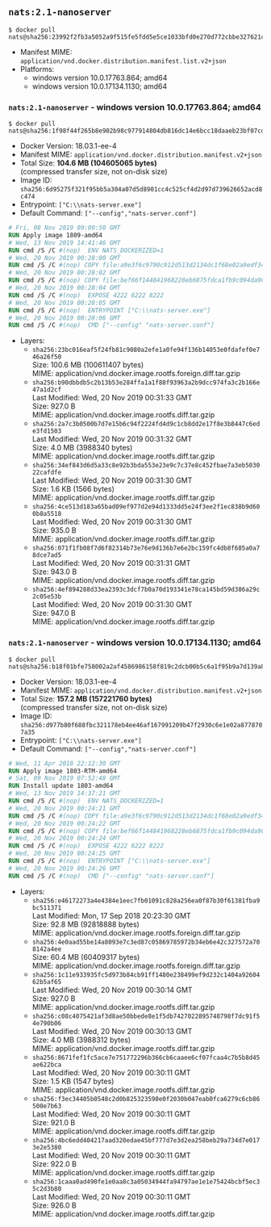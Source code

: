 ## `nats:2.1-nanoserver`

```console
$ docker pull nats@sha256:23992f2fb3a5052a9f515fe5fdd5e5ce1033bfd0e270d772cbbe327621c8ef6c
```

-	Manifest MIME: `application/vnd.docker.distribution.manifest.list.v2+json`
-	Platforms:
	-	windows version 10.0.17763.864; amd64
	-	windows version 10.0.17134.1130; amd64

### `nats:2.1-nanoserver` - windows version 10.0.17763.864; amd64

```console
$ docker pull nats@sha256:1f98f44f265b8e902b98c977914804db816dc14e6bcc18daaeb23bf07cd15e8b
```

-	Docker Version: 18.03.1-ee-4
-	Manifest MIME: `application/vnd.docker.distribution.manifest.v2+json`
-	Total Size: **104.6 MB (104605065 bytes)**  
	(compressed transfer size, not on-disk size)
-	Image ID: `sha256:6d95275f321f95bb5a304a07d5d8901cc4c525cf4d2d97d739626652acd8c474`
-	Entrypoint: `["C:\\nats-server.exe"]`
-	Default Command: `["--config","nats-server.conf"]`

```dockerfile
# Fri, 08 Nov 2019 09:09:50 GMT
RUN Apply image 1809-amd64
# Wed, 13 Nov 2019 14:41:46 GMT
RUN cmd /S /C #(nop)  ENV NATS_DOCKERIZED=1
# Wed, 20 Nov 2019 00:28:00 GMT
RUN cmd /S /C #(nop) COPY file:a9e3f6c9790c912d513d2134dc1f68e02a9edf34862dd584010eae5ab8418108 in C:\nats-server.exe 
# Wed, 20 Nov 2019 00:28:02 GMT
RUN cmd /S /C #(nop) COPY file:bef66f144841968228eb6875fdca1fb9c094da90455a3e05090bdd09e690e7ea in C:\nats-server.conf 
# Wed, 20 Nov 2019 00:28:04 GMT
RUN cmd /S /C #(nop)  EXPOSE 4222 6222 8222
# Wed, 20 Nov 2019 00:28:05 GMT
RUN cmd /S /C #(nop)  ENTRYPOINT ["C:\\nats-server.exe"]
# Wed, 20 Nov 2019 00:28:06 GMT
RUN cmd /S /C #(nop)  CMD ["--config" "nats-server.conf"]
```

-	Layers:
	-	`sha256:23bc016eaf5f24fb81c9080a2efe1a0fe94f136b14053e0fdafef0e746a26f50`  
		Size: 100.6 MB (100611407 bytes)  
		MIME: application/vnd.docker.image.rootfs.foreign.diff.tar.gzip
	-	`sha256:b90dbbdb5c2b13b53e284ffa1a1f88f93963a2b9dcc974fa3c2b166e47a1d2cf`  
		Last Modified: Wed, 20 Nov 2019 00:31:33 GMT  
		Size: 927.0 B  
		MIME: application/vnd.docker.image.rootfs.diff.tar.gzip
	-	`sha256:2a7c3b0500b7d7e15b6c94f2224fd4d9c1cb8dd2e17f8e3b8447c6ede3fd1503`  
		Last Modified: Wed, 20 Nov 2019 00:31:32 GMT  
		Size: 4.0 MB (3988340 bytes)  
		MIME: application/vnd.docker.image.rootfs.diff.tar.gzip
	-	`sha256:34ef843d6d5a33c8e92b3bda553e23e9c7c37e8c452fbae7a3eb503022cafdfe`  
		Last Modified: Wed, 20 Nov 2019 00:31:30 GMT  
		Size: 1.6 KB (1566 bytes)  
		MIME: application/vnd.docker.image.rootfs.diff.tar.gzip
	-	`sha256:4ce513d183a65bad09ef977d2e94d1333dd5e24f3ee2f1ec838b9d600b8a5518`  
		Last Modified: Wed, 20 Nov 2019 00:31:30 GMT  
		Size: 935.0 B  
		MIME: application/vnd.docker.image.rootfs.diff.tar.gzip
	-	`sha256:071f1fb08f7d6f82314b73e76e9d136b7e6e2bc159fc4db8f685a0a78dce7ad5`  
		Last Modified: Wed, 20 Nov 2019 00:31:31 GMT  
		Size: 943.0 B  
		MIME: application/vnd.docker.image.rootfs.diff.tar.gzip
	-	`sha256:4ef894288d33ea2393c3dcf7b0a70d193341e78ca145bd59d386a29c2c05e53b`  
		Last Modified: Wed, 20 Nov 2019 00:31:30 GMT  
		Size: 947.0 B  
		MIME: application/vnd.docker.image.rootfs.diff.tar.gzip

### `nats:2.1-nanoserver` - windows version 10.0.17134.1130; amd64

```console
$ docker pull nats@sha256:b18f01bfe758002a2af4586986158f819c2dcb00b5c6a1f95b9a7d139a853dba
```

-	Docker Version: 18.03.1-ee-4
-	Manifest MIME: `application/vnd.docker.distribution.manifest.v2+json`
-	Total Size: **157.2 MB (157221760 bytes)**  
	(compressed transfer size, not on-disk size)
-	Image ID: `sha256:d977b80f688fbc321178eb4ee46af167991209b47f2930c6e1e02a8778707a35`
-	Entrypoint: `["C:\\nats-server.exe"]`
-	Default Command: `["--config","nats-server.conf"]`

```dockerfile
# Wed, 11 Apr 2018 22:12:30 GMT
RUN Apply image 1803-RTM-amd64
# Sat, 09 Nov 2019 07:52:48 GMT
RUN Install update 1803-amd64
# Wed, 13 Nov 2019 14:37:21 GMT
RUN cmd /S /C #(nop)  ENV NATS_DOCKERIZED=1
# Wed, 20 Nov 2019 00:24:21 GMT
RUN cmd /S /C #(nop) COPY file:a9e3f6c9790c912d513d2134dc1f68e02a9edf34862dd584010eae5ab8418108 in C:\nats-server.exe 
# Wed, 20 Nov 2019 00:24:22 GMT
RUN cmd /S /C #(nop) COPY file:bef66f144841968228eb6875fdca1fb9c094da90455a3e05090bdd09e690e7ea in C:\nats-server.conf 
# Wed, 20 Nov 2019 00:24:24 GMT
RUN cmd /S /C #(nop)  EXPOSE 4222 6222 8222
# Wed, 20 Nov 2019 00:24:25 GMT
RUN cmd /S /C #(nop)  ENTRYPOINT ["C:\\nats-server.exe"]
# Wed, 20 Nov 2019 00:24:26 GMT
RUN cmd /S /C #(nop)  CMD ["--config" "nats-server.conf"]
```

-	Layers:
	-	`sha256:e46172273a4e4384e1eec7fb01091c828a256ea0f87b30f61381fba9bc511371`  
		Last Modified: Mon, 17 Sep 2018 20:23:30 GMT  
		Size: 92.8 MB (92818888 bytes)  
		MIME: application/vnd.docker.image.rootfs.foreign.diff.tar.gzip
	-	`sha256:4e0aad55be14a8093e7c3ed87c05869785972b34eb6e42c327572a708142a4ee`  
		Size: 60.4 MB (60409317 bytes)  
		MIME: application/vnd.docker.image.rootfs.foreign.diff.tar.gzip
	-	`sha256:1c11e933935fc5d973b84cb91ff1480e238499ef9d232c1404a9260462b5af65`  
		Last Modified: Wed, 20 Nov 2019 00:30:14 GMT  
		Size: 927.0 B  
		MIME: application/vnd.docker.image.rootfs.diff.tar.gzip
	-	`sha256:c08c4075421af3d8ae50bbede8e1f5db7427022895748798f7dc91f54e790b06`  
		Last Modified: Wed, 20 Nov 2019 00:30:13 GMT  
		Size: 4.0 MB (3988312 bytes)  
		MIME: application/vnd.docker.image.rootfs.diff.tar.gzip
	-	`sha256:8671fef1fc5ace7e751772296b366cb6caaee6cf07fcaa4c7b5b8d45ae622bca`  
		Last Modified: Wed, 20 Nov 2019 00:30:11 GMT  
		Size: 1.5 KB (1547 bytes)  
		MIME: application/vnd.docker.image.rootfs.diff.tar.gzip
	-	`sha256:f3ec34405b0548c2d0b825323590e0f2030b047eab0fca6279c6cb86500e7b63`  
		Last Modified: Wed, 20 Nov 2019 00:30:11 GMT  
		Size: 921.0 B  
		MIME: application/vnd.docker.image.rootfs.diff.tar.gzip
	-	`sha256:4bc6edd404217aad320edae45bf777d7e3d2ea258beb29a734d7e0173e2e5380`  
		Last Modified: Wed, 20 Nov 2019 00:30:11 GMT  
		Size: 922.0 B  
		MIME: application/vnd.docker.image.rootfs.diff.tar.gzip
	-	`sha256:1caaa0ad490fe1e0aa8c3a05034944fa94797ae1e1e75424bcbf5ec35c2d3b80`  
		Last Modified: Wed, 20 Nov 2019 00:30:11 GMT  
		Size: 926.0 B  
		MIME: application/vnd.docker.image.rootfs.diff.tar.gzip
